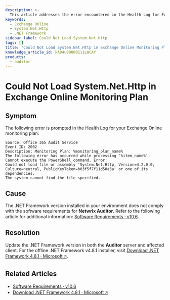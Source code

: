 ```yaml
---
description: >-
  This article addresses the error encountered in the Health Log for Exchange Online monitoring plans related to the inability to load the System.Net.Http assembly.
keywords:
  - Exchange Online
  - System.Net.Http
  - .NET Framework
sidebar_label: Could Not Load System.Net.Http
tags: []
title: "Could Not Load System.Net.Http in Exchange Online Monitoring Plan"
knowledge_article_id: kA04u00000111LWCAY
products:
  - auditor
---
```


# Could Not Load System.Net.Http in Exchange Online Monitoring Plan

## Symptom

The following error is prompted in the Health Log for your Exchange Online monitoring plan:

```
Source: Office 365 Audit Service
Event ID: 2002
Description: Monitoring Plan: %monitoring_plan_name%
The following error has occurred while processing '%item_name%':
Cannot execute the PowerShell command. Error:
Could not load file or assembly 'System.Net.Http, Version=4.2.0.0, Culture=neutral, PublicKeyToken=b03f5f7f11d50a3a' or one of its dependencies.
The system cannot find the file specified.
```

## Cause

The .NET Framework version installed in your environment does not comply with the software requirements for **Netwrix Auditor**. Refer to the following article for additional information: [Software Requirements ⸱ v10.6](/docs/auditor/10.8/requirements/software).

## Resolution

Update the .NET Framework version in both the **Auditor** server and affected client. For the offline .NET Framework v4.8.1 installer, visit [Download .NET Framework 4.8.1 ⸱ Microsoft 🡥](https://dotnet.microsoft.com/en-us/download/dotnet-framework/net481).

## Related Articles

- [Software Requirements ⸱ v10.6](/docs/auditor/10.8/requirements/software)
- [Download .NET Framework 4.8.1 ⸱ Microsoft 🡥](https://dotnet.microsoft.com/en-us/download/dotnet-framework/net481)